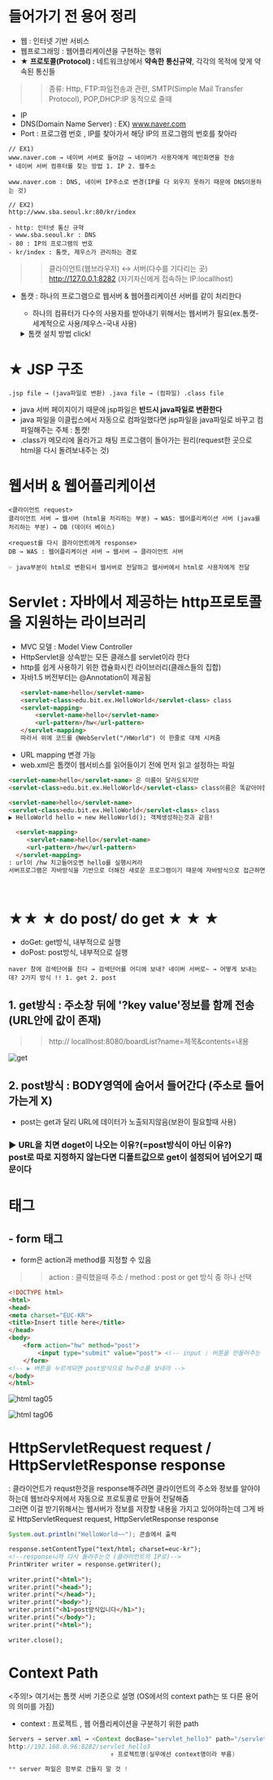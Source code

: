 # 들어가기 전 용어 정리
- 웹 : 인터넷 기반 서비스
- 웹프로그래밍 : 웹어플리케이션을 구현하는 행위
- ★ **프로토콜(Protocol) :** 네트워크상에서 **약속한 통신규약**, 각각의 목적에 맞게 약속된 통신들
>> 종류: Http, FTP:파일전송과 관련, SMTP(Simple Mail Transfer Protocol), POP,DHCP:IP 동적으로 줄때
- IP 
- DNS(Domain Name Server) : EX) www.naver.com
- Port : 프로그램 번호 , IP를 찾아가서 해당 IP의 프로그램의 번호를 찾아라
```
// EX1)
www.naver.com → 네이버 서버로 들어감 → 네이버가 사용자에게 메인화면을 전송
* 네이버 서버 컴퓨터를 찾는 방법 1. IP 2. 웹주소

www.naver.com : DNS, 네이버 IP주소로 변경(IP를 다 외우지 못하기 때문에 DNS이용하는 것)

// EX2)
http://www.sba.seoul.kr:80/kr/index

- http: 인터넷 통신 규약
- www.sba.seoul.kr : DNS
- 80 : IP의 프로그램의 번호
- kr/index : 톰캣, 제우스가 관리하는 경로 
```
>> 클라이언트(웹브라우저) ↔ 서버(다수를 기다리는 곳) <br> http://127.0.0.1:8282 (자기자신에게 접속하는 IP:locallhost)

- 톰캣 : 하나의 프로그램으로 웹서버 & 웹어플리케이션 서버를 같이 처리한다
    - 하나의 컴퓨터가 다수의 사용자를 받아내기 위해서는 웹서버가 필요(ex.톰캣-세계적으로 사용/제우스-국내 사용)
    <details markdown="1">
    <summary>톰캣 설치 방법 click!</summary>

    톰캣 설치 (버전주의)
    https://tomcat.apache.org/download-90.cgi
    - 64-bit Windows zip (pgp, sha512)
    - C이의 드라이브에서 설정 
    - C - tomcat폴더 안에 zip파일 여기서 풀기

    ![캡처](https://user-images.githubusercontent.com/74290204/103077016-55563200-4612-11eb-97b8-9edf5a5d0592.PNG)

    - 설치할때 통일! 폴더면도 버전이 나오게 (zip이름으로 풀면됨)
    - 이클립스 열고 PPT랑 똑같이 하면됨 New Server 에서 JRE - jdk-15.0.1

    ![캡처2](https://user-images.githubusercontent.com/74290204/103077054-6737d500-4612-11eb-9664-44520ab9bdd7.PNG)

    - Port 번호 8282로 맞춘 후 ctrl +s http://localhost:8282/로 확인
    - 이클립 환경변수 C:\Java\jdk-15.0.1\bin
    - window -preference - general - web Browser - Use external web browser - chrome체크<br> (크롬안깔려있으면 디버깅안됨)
    크롬 체크하고 서버 실행시키면 자동으로 크롬 열어서 보여줌
    브라우저 창에서 F12(개발자모드)

    ![캡처3](https://user-images.githubusercontent.com/74290204/103077109-7e76c280-4612-11eb-85cc-d526c3659e8c.PNG)

    ![캡처4](https://user-images.githubusercontent.com/74290204/103077111-7fa7ef80-4612-11eb-81e1-287a3376ba67.PNG)
    </details>

# ★ JSP 구조 
```
.jsp file → (java파일로 변환) .java file → (컴파일) .class file
```
- java 서버 페이지이기 때문에 jsp파일은 **반드시 java파일로 변환한다**
- java 파일을 이클립스에서 자동으로 컴파일했다면 jsp파일을 java파일로 바꾸고 컴파일해주는 주체 : 톰캣!
- .class가 메모리에 올라가고 채팅 프로그램이 돌아가는 원리(request한 곳으로 html을 다시 돌려보내주는 것)

# 웹서버 & 웹어플리케이션
```
<클라이언트 request>
클라이언트 서버 → 웹서버 (html을 처리하는 부분) → WAS: 웹어플리케이션 서버 (java를 처리하는 부분) → DB (데이터 베이스)

<request를 다시 클라이언트에게 response>
DB → WAS : 웹어플리케이션 서버 → 웹서버 → 클라이언트 서버

☞ java부분이 html로 변환되서 웹서버로 전달하고 웹서버에서 html로 사용자에게 전달 
```

# Servlet : 자바에서 제공하는 http프로토콜을 지원하는 라이브러리
- MVC 모델 : Model View Controller
- HttpServlet을 상속받는 모든 클래스를 servlet이라 한다
- http를 쉽게 사용하기 위한 캡슐화시킨 라이브러리(클래스들의 집합)
- 자바1.5 버전부터는 @Annotation이 제공됨
    ```html
    <servlet-name>hello</servlet-name> 
    <servlet-class>edu.bit.ex.HelloWorld</servlet-class> class
    <servlet-mapping>
        <servlet-name>hello</servlet-name>
        <url-pattern>/hw</url-pattern>   
    </servlet-mapping>
    따라서 위에 코드를 @WebServlet("/HWorld") 이 한줄로 대체 시켜줌
    ```
- URL mapping 변경 가능 
- web.xml은 톰캣이 웹서비스를 읽어들이기 전에 먼저 읽고 설정하는 파일
```html
<servlet-name>hello</servlet-name> 은 이름이 달라도되지만 
<servlet-class>edu.bit.ex.HelloWorld</servlet-class> class이름은 똑같아야함 (대소문자까지)
```
```html
<servlet-name>hello</servlet-name> 
<servlet-class>edu.bit.ex.HelloWorld</servlet-class> class
▶ HelloWorld hello = new HelloWorld(); 객체생성하는것과 같음!

  <servlet-mapping>
     <servlet-name>hello</servlet-name>
     <url-pattern>/hw</url-pattern>   
  </servlet-mapping>
: url이 /hw 치고들어오면 hello를 실행시켜라 
서버프로그램은 자바방식을 기반으로 더해진 새로운 프로그램이기 때문에 자바방식으로 접근하면 안됨!!!
``` 
<br>

# ★★ ★  do post/ do get ★ ★ ★ 
- doGet: get방식, 내부적으로 실행
- doPost: post방식, 내부적으로 실행

```
naver 창에 검색단어를 친다 → 검색단어를 어디에 보내? 네이버 서버로~ → 어떻게 보내는데? 2가지 방식 !! 1. get 2. post
```
## 1. get방식 : 주소창 뒤에 '?key value'정보를 함께 전송 (URL안에 값이 존재)
>> http:// locallhost:8080/boardList?name=제목&contents=내용

![get](https://user-images.githubusercontent.com/74290204/103291896-12d88f00-4a30-11eb-89df-8654e9bc76f7.PNG)

## 2. post방식 : BODY영역에 숨어서 들어간다 (주소로 들어가는게 X)
- post는 get과 달리 URL에 데이터가 노출되지않음(보완이 필요할때 사용)

### ▶ URL을 치면 doget이 나오는 이유?(=post방식이 아닌 이유?) <br> post로 따로 지정하지 않는다면 디폴트값으로 get이 설정되어 넘어오기 때문이다 

# 태그 
## - form 태그
- form은 action과 method를 지정할 수 있음 
>> action : 클릭했을때 주소 / method : post or get 방식 중 하나 선택 
```html
<!DOCTYPE html>
<html>
<head>
<meta charset="EUC-KR">
<title>Insert title here</title>
</head>
<body>
	<form action="hw" method="post">
		<input type="submit" value="post"> <!-- input : 버튼을 만들어주는 역할 / value : 버튼안에 글자-->
	</form> 
<!-- ▶ 버튼을 누르게되면 post방식으로 hw주소를 보내라 --> 
</body>
</html>
```
![html tag05](https://user-images.githubusercontent.com/74290204/103292253-ce99be80-4a30-11eb-99a5-d88102e1b41c.PNG)

![html tag06](https://user-images.githubusercontent.com/74290204/103292259-cfcaeb80-4a30-11eb-8988-faec158cc9e0.PNG)

# HttpServletRequest request / HttpServletResponse response
: 클라이언트가  requst한것을 response해주려면 클라이언트의 주소와 정보를 알아야하는데 웹브라우저에서 자동으로 프로토콜로 만들어 전달해줌 <br> 그러면 이걸 받기위해서는 웹서버가 정보를 저장할 내용을 가지고 있어야하는데 그게 바로 HttpServletRequest request, HttpServletResponse response
```java
System.out.println("HelloWorld~~"); 콘솔에서 출력
```
```html
response.setContentType("text/html; charset=euc-kr");
<!--response니까 다시 돌려주는것 (클라이언트의 IP로)-->
PrintWriter writer = response.getWriter();
		
writer.print("<html>");
writer.print("<head>");
writer.print("</head>");
writer.print("<body>");
writer.print("<h1>post방식입니다</h1>");
writer.print("</body>");
writer.print("<html>");
		
writer.close();
```

# Context Path
 <주의!> 여기서는 톰캣 서버 기준으로 설명 (OS에서의 context path는 또 다른 용어의 의미를 가짐)
 - context : 프로젝트 , 웹 어플리케이션을 구분하기 위한 path
```java
Servers → server.xml → <Context docBase="servlet_hello3" path="/servlet_hello3" reloadable="true" source="org.eclipse.jst.jee.server:servlet_hello3"/></Host> // 현재 돌리고 있는 server를 표시 
http://192.168.0.96:8282/servlet_hello3
							↑ 프로젝트명(실무에선 context명이라 부름)

** server 파일은 함부로 건들지 말 것 !
```






